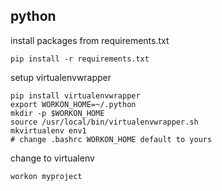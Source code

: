 ## python ##

install packages from requirements.txt

    pip install -r requirements.txt

setup virtualenvwrapper

    pip install virtualenvwrapper
    export WORKON_HOME=~/.python
    mkdir -p $WORKON_HOME
    source /usr/local/bin/virtualenvwrapper.sh
    mkvirtualenv env1
    # change .bashrc WORKON_HOME default to yours

change to virtualenv

    workon myproject
